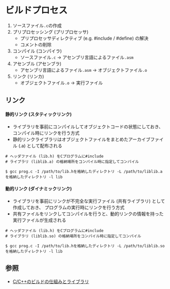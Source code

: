 # ビルドプロセス
1. ソースファイル`.c`の作成
2. プリプロセッシング (プリプロセッサ)
    - プリプロセッサディレクティブ (e.g. #include / #define) の解決
    - コメントの削除
3. コンパイル (コンパイラ)
    - ソースファイル`.c` -> アセンブリ言語によるファイル`.asm`
4. アセンブル (アセンブラ)
    - アセンブリ言語によるファイル`.asm` -> オブジェクトファイル`.o`
5. リンク (リンカ)
    - オブジェクトファイル`.o` -> 実行ファイル

## リンク
#### 静的リンク (スタティックリンク)
- ライブラリを事前にコンパイルしてオブジェクトコードの状態にしておき、
  コンパイル時にリンクを行う方式
- 静的リンクライブラリはオブジェクトファイルをまとめたアーカイブファイル (.a) として配布される

```
# ヘッダファイル (lib.h) をCプログラムに#include
# ライブラリ (liblib.a) の格納場所をコンパイル時に指定してコンパイル

$ gcc prog.c -I /path/to/lib.hを格納したディレクトリ -L /path/to/liblib.aを格納したディレクトリ -l lib
```

#### 動的リンク (ダイナミックリンク)
- ライブラリを事前にリンクが不完全な実行ファイル (共有ライブラリ) として作成しておき、
  プログラムの実行時にリンクを行う方式
- 共有ファイルをリンクしてコンパイルを行うと、動的リンクの情報を持った実行ファイルが生成される

```
# ヘッダファイル (lib.h) をCプログラムに#include
# ライブラリ (liblib.so) の格納場所をコンパイル時に指定してコンパイル

$ gcc prog.c -I /path/to/lib.hを格納したディレクトリ -L /path/to/liblib.soを格納したディレクトリ -l lib
```

## 参照
- [C/C++のビルドの仕組みとライブラリ](https://kamino.hatenablog.com/entry/c%2B%2B-principle-of-build-library)
